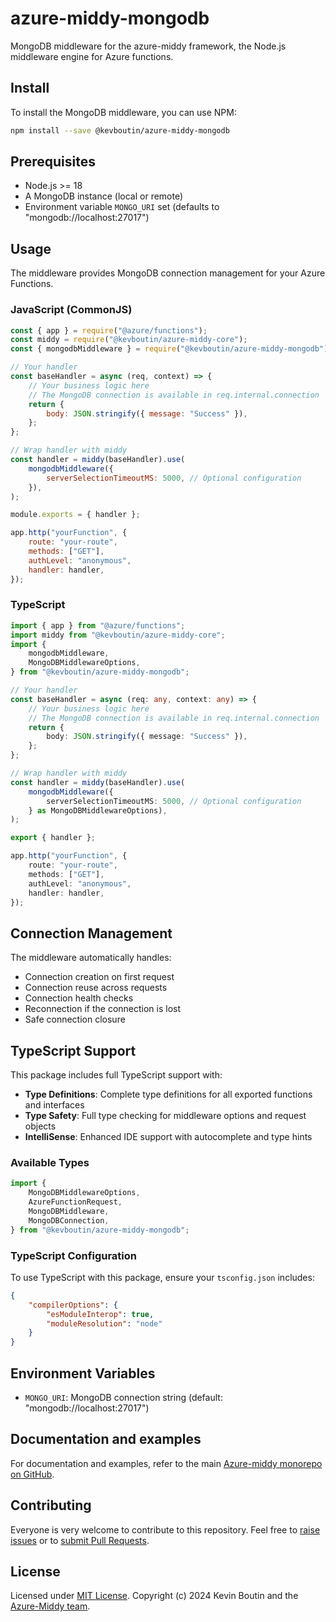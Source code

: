 # azure-middy-mongodb

MongoDB middleware for the azure-middy framework, the Node.js middleware engine for Azure functions.

## Install

To install the MongoDB middleware, you can use NPM:

```bash
npm install --save @kevboutin/azure-middy-mongodb
```

## Prerequisites

- Node.js >= 18
- A MongoDB instance (local or remote)
- Environment variable `MONGO_URI` set (defaults to "mongodb://localhost:27017")

## Usage

The middleware provides MongoDB connection management for your Azure Functions.

### JavaScript (CommonJS)

```javascript
const { app } = require("@azure/functions");
const middy = require("@kevboutin/azure-middy-core");
const { mongodbMiddleware } = require("@kevboutin/azure-middy-mongodb");

// Your handler
const baseHandler = async (req, context) => {
    // Your business logic here
    // The MongoDB connection is available in req.internal.connection
    return {
        body: JSON.stringify({ message: "Success" }),
    };
};

// Wrap handler with middy
const handler = middy(baseHandler).use(
    mongodbMiddleware({
        serverSelectionTimeoutMS: 5000, // Optional configuration
    }),
);

module.exports = { handler };

app.http("yourFunction", {
    route: "your-route",
    methods: ["GET"],
    authLevel: "anonymous",
    handler: handler,
});
```

### TypeScript

```typescript
import { app } from "@azure/functions";
import middy from "@kevboutin/azure-middy-core";
import {
    mongodbMiddleware,
    MongoDBMiddlewareOptions,
} from "@kevboutin/azure-middy-mongodb";

// Your handler
const baseHandler = async (req: any, context: any) => {
    // Your business logic here
    // The MongoDB connection is available in req.internal.connection
    return {
        body: JSON.stringify({ message: "Success" }),
    };
};

// Wrap handler with middy
const handler = middy(baseHandler).use(
    mongodbMiddleware({
        serverSelectionTimeoutMS: 5000, // Optional configuration
    } as MongoDBMiddlewareOptions),
);

export { handler };

app.http("yourFunction", {
    route: "your-route",
    methods: ["GET"],
    authLevel: "anonymous",
    handler: handler,
});
```

## Connection Management

The middleware automatically handles:

- Connection creation on first request
- Connection reuse across requests
- Connection health checks
- Reconnection if the connection is lost
- Safe connection closure

## TypeScript Support

This package includes full TypeScript support with:

- **Type Definitions**: Complete type definitions for all exported functions and interfaces
- **Type Safety**: Full type checking for middleware options and request objects
- **IntelliSense**: Enhanced IDE support with autocomplete and type hints

### Available Types

```typescript
import {
    MongoDBMiddlewareOptions,
    AzureFunctionRequest,
    MongoDBMiddleware,
    MongoDBConnection,
} from "@kevboutin/azure-middy-mongodb";
```

### TypeScript Configuration

To use TypeScript with this package, ensure your `tsconfig.json` includes:

```json
{
    "compilerOptions": {
        "esModuleInterop": true,
        "moduleResolution": "node"
    }
}
```

## Environment Variables

- `MONGO_URI`: MongoDB connection string (default: "mongodb://localhost:27017")

## Documentation and examples

For documentation and examples, refer to the main [Azure-middy monorepo on GitHub](https://github.com/kevboutin/azure-middy).

## Contributing

Everyone is very welcome to contribute to this repository. Feel free to [raise issues](https://github.com/kevboutin/azure-middy/issues) or to [submit Pull Requests](https://github.com/kevboutin/azure-middy/pulls).

## License

Licensed under [MIT License](LICENSE). Copyright (c) 2024 Kevin Boutin and the [Azure-Middy team](https://github.com/kevboutin/azure-middy/graphs/contributors).
